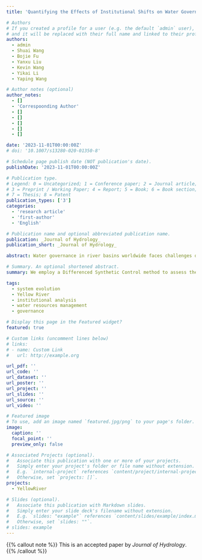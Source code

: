 ```yaml
---
title: 'Quantifying the Effects of Institutional Shifts on Water Governance in the Yellow River Basin: A Social-ecological System Perspective'

# Authors
# If you created a profile for a user (e.g. the default `admin` user), write the username (folder name) here
# and it will be replaced with their full name and linked to their profile.
authors:
  - admin
  - Shuai Wang
  - Bojie Fu
  - Yanxu Liu
  - Kevin Wang
  - Yikai Li
  - Yaping Wang

# Author notes (optional)
author_notes:
  - []
  - 'Correspoonding Author'
  - []
  - []
  - []
  - []
  - []

date: '2023-11-01T00:00:00Z'
# doi: '10.1007/s13280-020-01350-8'

# Schedule page publish date (NOT publication's date).
publishDate: '2023-11-01T00:00:00Z'

# Publication type.
# Legend: 0 = Uncategorized; 1 = Conference paper; 2 = Journal article;
# 3 = Preprint / Working Paper; 4 = Report; 5 = Book; 6 = Book section;
# 7 = Thesis; 8 = Patent
publication_types: ['3']
categories:
  - 'research article'
  - 'first-author'
  - 'English'

# Publication name and optional abbreviated publication name.
publication: _Journal of Hydrology_
publication_short: _Journal of Hydrology_

abstract: Water governance in river basins worldwide faces challenges due to complex socio-economic and environmental factors. In the Yellow River Basin (YRB), two major institutional shifts, the 1987 Water Allocation Scheme (87-WAS) and the 1998 Unified Basin Regulation (98-UBR), aimed to address water allocation and usage issues. This study quantifies the net effects of these institutional shifts on water use within the YRB and analyzes the underlying reasons for their success or failure. We employ a Differenced Synthetic Control method to assess the impacts of the institutional shifts. Our analysis suggests that the 87-WAS unexpectedly increased water use by 5.75%, while the 98-UBR successfully reduced water use as anticipated. Our research highlights the role of institutional structures in governance policies, demonstrating that the mismatched structure of the 87-WAS led to increased competition and exploitation of water resources, while the 98-UBR, basin-wide authority and stronger connections between stakeholders, resulted in improved water governance. Our study underscores the importance of designing institutions that are consistent with the scale of the ecological system, promote cooperation among stakeholders, and adapt to changing social-ecological system (SES) contexts. As outdated and inflexible water quotas may no longer meet the demands of sustainable development in the YRB, policymakers must consider the potential consequences of institutional shifts and their impact on water use and sustainability.

# Summary. An optional shortened abstract.
summary: We employ a Differenced Synthetic Control method to assess the impacts of the institutional shifts. Our analysis suggests that the 87-WAS unexpectedly increased water use by 5.75%, while the 98-UBR successfully reduced water use as anticipated.

tags:
  - system evolution
  - Yellow River
  - institutional analysis
  - water resources management
  - governance

# Display this page in the Featured widget?
featured: true

# Custom links (uncomment lines below)
# links:
# - name: Custom Link
#   url: http://example.org

url_pdf: ''
url_code: ''
url_dataset: ''
url_poster: ''
url_project: ''
url_slides: ''
url_source: ''
url_video: ''

# Featured image
# To use, add an image named `featured.jpg/png` to your page's folder.
image:
  caption: ''
  focal_point: ''
  preview_only: false

# Associated Projects (optional).
#   Associate this publication with one or more of your projects.
#   Simply enter your project's folder or file name without extension.
#   E.g. `internal-project` references `content/project/internal-project/index.md`.
#   Otherwise, set `projects: []`.
projects:
  - YellowRiver

# Slides (optional).
#   Associate this publication with Markdown slides.
#   Simply enter your slide deck's filename without extension.
#   E.g. `slides: "example"` references `content/slides/example/index.md`.
#   Otherwise, set `slides: ""`.
# slides: example
---
```


{{% callout note %}}
This is an accepted paper by _Journal of Hydrology_.
{{% /callout %}}
